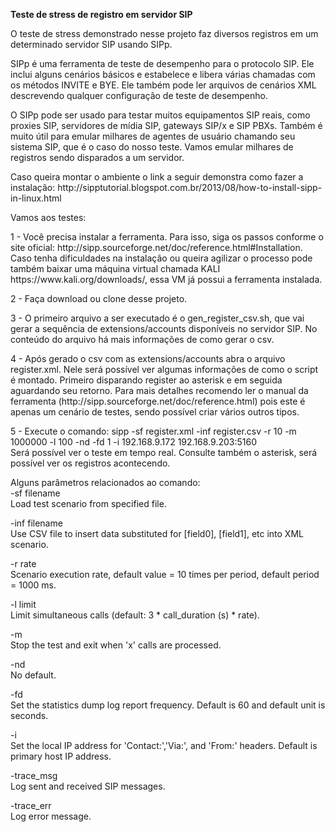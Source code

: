 <b>Teste de stress de registro em servidor SIP</b>

<p>
O teste de stress demonstrado nesse projeto faz diversos registros em um determinado servidor SIP usando SIPp.
</p>

<p>
SIPp é uma ferramenta de teste de desempenho para o protocolo SIP. Ele inclui alguns cenários básicos e estabelece e libera várias chamadas com os métodos INVITE e BYE. Ele também pode ler arquivos de cenários XML descrevendo qualquer configuração de teste de desempenho. 
</p>

<p>
O SIPp pode ser usado para testar muitos equipamentos SIP reais, como proxies SIP, servidores de mídia SIP, gateways SIP/x e SIP PBXs. Também é muito útil para emular milhares de agentes de usuário chamando seu sistema SIP, que é o caso do nosso teste. Vamos emular milhares de registros sendo disparados a um servidor.
</p>

<p>
Caso queira montar o ambiente o link a seguir demonstra como fazer a instalação:
http://sipptutorial.blogspot.com.br/2013/08/how-to-install-sipp-in-linux.html
</p>  

<p>
Vamos aos testes:
</p>

<p>
1 - Você precisa instalar a ferramenta. Para isso, siga os passos conforme o site oficial: http://sipp.sourceforge.net/doc/reference.html#Installation. Caso tenha dificuldades na instalação ou queira agilizar o processo pode também baixar uma máquina virtual chamada KALI https://www.kali.org/downloads/, essa VM já possui a ferramenta instalada.
</p>

<p>
2 - Faça download ou clone desse projeto.
</p>

<p>
3 - O primeiro arquivo a ser executado é o gen_register_csv.sh, que vai gerar a sequência de extensions/accounts disponíveis no servidor SIP. No conteúdo do arquivo há mais informações de como gerar o csv.
</p>

<p>
4 - Após gerado o csv com as extensions/accounts abra o arquivo register.xml. Nele será possível ver algumas informações de como o script é montado. Primeiro disparando register ao asterisk e em seguida aguardando seu retorno. Para mais detalhes recomendo ler o manual da ferramenta (http://sipp.sourceforge.net/doc/reference.html) pois este é apenas um cenário de testes, sendo possível criar vários outros tipos.
</p>

<p>
5 - Execute o comando: sipp -sf register.xml -inf register.csv -r 10 -m 1000000 -l 100 -nd -fd 1 -i 192.168.9.172 192.168.9.203:5160 
<br>Será possível ver o teste em tempo real. Consulte também o asterisk, será possível ver os registros acontecendo. 	
</p>

<p>
Alguns parâmetros relacionados ao comando:
<br>-sf filename<br>Load test scenario from specified file.
</p>
<p>
-inf filename<br>Use CSV file to insert data substituted for [field0], [field1], etc into XML scenario.
</p>
<p>
-r rate<br>Scenario execution rate, default value = 10 times per period, default period = 1000 ms.
</p>
<p>
-l limit<br>Limit simultaneous calls (default: 3 * call_duration (s) * rate).
</p>
<p>
-m<br>Stop the test and exit when 'x' calls are processed.
</p>
<p>
-nd<br>No default.
</p>
<p>
-fd<br>Set the statistics dump log report frequency. Default is 60 and default unit is seconds.
</p>
<p>
-i<br>Set the local IP address for 'Contact:','Via:', and 'From:' headers. Default is primary host IP address.
</p>
<p>
-trace_msg<br>Log sent and received SIP messages.
</p>
<p>
-trace_err<br>Log error message.
</p>
</div>

